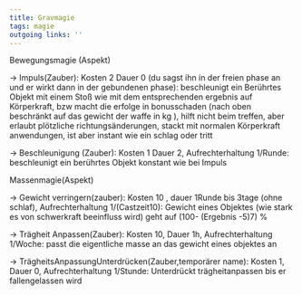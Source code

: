 ```yaml
---
title: Gravmagie  
tags: magie  
outgoing links: ''  
---
```

Bewegungsmagie (Aspekt) 



-> Impuls(Zauber): Kosten 2 Dauer 0 (du sagst ihn in der freien phase an und er wirkt dann in der gebundenen phase): beschleunigt ein Berührtes Objekt mit einem Stoß wie mit dem entsprechenden ergebnis auf Körperkraft, bzw macht die erfolge in bonusschaden (nach oben beschränkt auf das gewicht der waffe in kg ), hilft nicht beim treffen, aber erlaubt plötzliche richtungsänderungen, stackt mit normalen Körperkraft anwendungen, ist aber instant wie ein schlag oder tritt



-> Beschleunigung (Zauber): Kosten 1 Dauer 2, Aufrechterhaltung 1/Runde: beschleunigt ein berührtes Objekt konstant wie bei Impuls





Massenmagie(Aspekt)



-> Gewicht verringern(zauber): Kosten 10 , dauer 1Runde bis 3tage (ohne schlaf), Aufrechterhaltung 1/(Castzeit10): Gewicht eines Objektes (wie stark es von schwerkraft beeinfluss wird) geht auf (100- (Ergebnis -5)7) %



-> Trägheit Anpassen(Zauber): Kosten 10, Dauer 1h, Aufrechterhaltung 1/Woche: passt die eigentliche masse an das gewicht eines objektes an



-> TrägheitsAnpassungUnterdrücken(Zauber,temporärer name): Kosten 1, Dauer 0, Aufrechterhaltung 1/Stunde: Unterdrückt trägheitanpassen bis er fallengelassen wird
